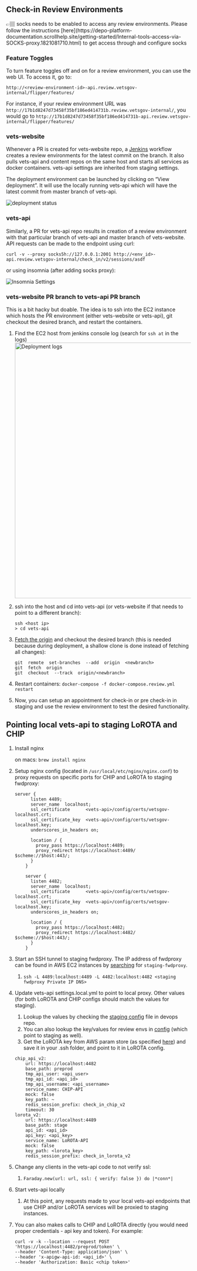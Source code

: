 ## Check-in Review Environments

<aside>
👉🏽 socks needs to be enabled to access any review environments. Please follow the instructions [here](https://depo-platform-documentation.scrollhelp.site/getting-started/Internal-tools-access-via-SOCKS-proxy.1821081710.html) to get access through and configure socks
</aside>

### Feature Toggles

To turn feature toggles off and on for a review environment, you can use the web UI. To access it, go to:

`http://<review-environment-id>-api.review.vetsgov-internal/flipper/features/`

For instance, if your review environment URL was `http://17b1d8247d73458f35bf186ed414731b.review.vetsgov-internal/`, you would go to `http://17b1d8247d73458f35bf186ed414731b-api.review.vetsgov-internal/flipper/features/`

### vets-website

Whenever a PR is created for vets-website repo, a [Jenkins](http://jenkins.vfs.va.gov/) workflow creates a review environments for the latest commit on the branch. It also pulls vets-api and content repos on the same host and starts all services as docker containers. vets-api settings are inherited from staging settings.

The deployment environment can be launched by clicking on “View deployment”. It will use the locally running vets-api which will have the latest commit from master branch of vets-api.

  ![deployment status](https://user-images.githubusercontent.com/1310524/162673493-836feed6-9b92-4e2e-99b8-c5005c599fe4.png)


### vets-api

Similarly, a PR for vets-api repo results in creation of a review environment with that particular branch of vets-api and master branch of vets-website. API requests can be made to the endpoint using curl:

```
curl -v --proxy socks5h://127.0.0.1:2001 http://<env_id>-api.review.vetsgov-internal/check_in/v2/sessions/asdf
```

or using insomnia (after adding socks proxy):

   ![Insomnia Settings](https://user-images.githubusercontent.com/1310524/162674005-bfe682b6-54e4-4685-8415-47b2c2120ddb.png)


### vets-website PR branch to vets-api PR branch

This is a bit hacky but doable. The idea is to ssh into the EC2 instance which hosts the PR environment (either vets-website or vets-api), git checkout the desired branch, and restart the containers.

1. Find the EC2 host from jenkins console log (search for `ssh at` in the logs)
    <img width="698" alt="Deployment logs" src="https://user-images.githubusercontent.com/1310524/162674744-3f9830b3-babd-487e-84d6-19393b0ef172.png">
    
2. ssh into the host and cd into vets-api (or vets-website if that needs to point to a different branch):
    
    ```
    ssh <host ip>
    > cd vets-api
    ```
    
3. [Fetch the origin](https://stackoverflow.com/a/67886960/2340681) and checkout the desired branch (this is needed because during deployment, a shallow clone is done instead of fetching all changes):
    
    ```
    git  remote  set-branches  --add  origin  <newbranch>
    git  fetch  origin
    git  checkout  --track  origin/<newbranch>
    ```
    
4. Restart containers: `docker-compose -f docker-compose.review.yml restart`
5. Now, you can setup an appointment for check-in or pre check-in in staging and use the review environment to test the desired functionality.
    
    

## Pointing local vets-api to staging LoROTA and CHIP

1. Install nginx
    
    on macs: `brew install nginx`
    
2. Setup nginx config (located in `/usr/local/etc/nginx/nginx.conf`) to proxy requests on specific ports for CHIP and LoROTA to staging fwdproxy:
    
    ```
    server {
          listen 4489;
          server_name  localhost;
          ssl_certificate      <vets-api>/config/certs/vetsgov-localhost.crt;
          ssl_certificate_key  <vets-api>/config/certs/vetsgov-localhost.key;
          underscores_in_headers on;
    
          location / {
            proxy_pass https://localhost:4489;
            proxy_redirect https://localhost:4489/ $scheme://$host:443/;
          }
        }
    
        server {
          listen 4482;
          server_name  localhost;
          ssl_certificate      <vets-api>/config/certs/vetsgov-localhost.crt;
          ssl_certificate_key  <vets-api>/config/certs/vetsgov-localhost.key;
          underscores_in_headers on;
    
          location / {
            proxy_pass https://localhost:4482;
            proxy_redirect https://localhost:4482/ $scheme://$host:443/;
          }
        }
    ```
    
3. Start an SSH tunnel to staging fwdproxy. The IP address of fwdproxy can be found in AWS EC2 instances by [searching](https://console.amazonaws-us-gov.com/ec2/home?region=us-gov-west-1#Instances:v=3;instanceState=running;search=:staging-fwdproxy) for `staging-fwdproxy`. 
    1. `ssh -L 4489:localhost:4489 -L 4482:localhost:4482 <staging fwdproxy Private IP DNS>`
4. Update vets-api settings.local.yml to point to local proxy. Other values (for both LoROTA and CHIP configs should match the values for staging).
    1. Lookup the values by checking the [staging config](https://github.com/department-of-veterans-affairs/devops/blob/3048159fe852b5520f232b47e6331bf511d9ee36/ansible/deployment/config/vets-api/staging-settings.local.yml.j2#L777) file in devops repo.
    2. You can also lookup the key/values for review envs in [config](https://github.com/department-of-veterans-affairs/devops/blob/3048159fe852b5520f232b47e6331bf511d9ee36/ansible/roles/review-instance-configure/vars/settings.local.yml#L40) (which point to staging as well).
    3. Get the LoROTA key from AWS param store (as specified [here](https://github.com/department-of-veterans-affairs/devops/blob/3048159fe852b5520f232b47e6331bf511d9ee36/ansible/deployment/config/vets-api-server-vagov-staging.yml#L325)) and save it in your .ssh folder, and point to it in LoROTA config.
    
    ```
    chip_api_v2:
        url: https://localhost:4482
        base_path: preprod
        tmp_api_user: <api_user>
        tmp_api_id: <api_id>
        tmp_api_username: <api_username>
        service_name: CHIP-API
        mock: false
        key_path: ~
        redis_session_prefix: check_in_chip_v2
        timeout: 30
    lorota_v2:
        url: https://localhost:4489
        base_path: stage
        api_id: <api_id>
        api_key: <api_key>
        service_name: LoROTA-API
        mock: false
        key_path: <lorota_key>
        redis_session_prefix: check_in_lorota_v2
    ```
    
5. Change any clients in the vets-api code to not verify ssl:
    1. `Faraday.new(url: url, ssl: { verify: false }) do |*conn*|`
6. Start vets-api locally
    1. At this point, any requests made to your local vets-api endpoints that use CHIP and/or LoROTA services will be proxied to staging instances.
7. You can also makes calls to CHIP and LoROTA directly (you would need proper credentials - api key and token). For example:
    
    ```
    curl -v -k --location --request POST 'https://localhost:4482/preprod/token' \
    --header 'Content-Type: application/json' \
    --header 'x-apigw-api-id: <api_id>' \
    --header 'Authorization: Basic <chip token>'
    ```
